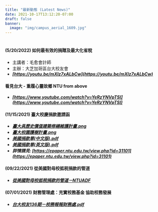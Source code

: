 ```yaml
---
title: "最新動態 (Latest News)"
date: 2021-10-17T13:12:20-07:00
draft: false
banner:
  image: "img/campus_aerial_1609.jpg"
---
```

#
#### (5/20/2022) 如何最有效的捐贈及最大化省稅
  - 主講者：毛愈會計師
  - 主辦：大芝加哥區台大校友會
  - ***[https://youtu.be/mXlz7xALbCw](https://youtu.be/mXlz7xALbCw)***

#### 看見台大 - 重履心靈故鄉 NTU from above
  - ***[https://www.youtube.com/watch?v=YeRzYNVpTSI](https://www.youtube.com/watch?v=YeRzYNVpTSI)***

#### (11/15/2021) 臺大校慶捐款邀請函
  - ***[臺大具歷史價值建築修繕維護計畫.png](https://www.ntuadf.org/files/三折頁新版彈簧二折(第二版)-02-01.png)***
  - ***[臺大校園護樹計畫.png](https://www.ntuadf.org/files/三折頁新版彈簧二折(第二版)-02-02.png)***
  - ***[美國捐款單(中文版).pdf](https://www.ntuadf.org/files/美國中文版捐款單.pdf)***
  - ***[美國捐款單(英文版).pdf](https://www.ntuadf.org/files/美國捐款單(英文版).pdf)***
  - ***詳情請見: [https://epaper.ntu.edu.tw/view.php?id=31101](https://epaper.ntu.edu.tw/view.php?id=31101)***

#### (09/22/2021) 從美國對母校抵税捐款的管道
  -   ***[從美國對母校抵稅捐款的管道－NTUADF](https://www.ntuadf.org/files/NTUADF_Donation_Reminder_2021.pdf)***

#### (07/01/2021) 財務管理處：充實校務基金 協助校務發展
  - ***[台大校友136期－校務報報財務處.pdf](https://www.ntuadf.org/files/台大校友136期－校務報報財務處.pdf)***
